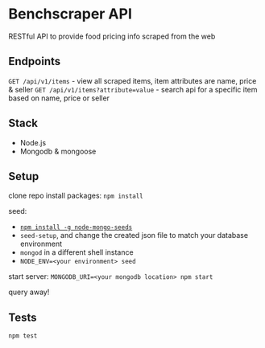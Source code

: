 # Benchscraper API
RESTful API to provide food pricing info scraped from the web

## Endpoints
```GET /api/v1/items``` - view all scraped items, item attributes are name, price & seller
```GET /api/v1/items?attribute=value``` - search api for a specific item based on name, price or seller

## Stack
* Node.js
* Mongodb & mongoose

## Setup
clone repo
install packages:
```npm install```

seed:
* [```npm install -g node-mongo-seeds```](https://www.npmjs.com/package/node-mongo-seeds)
* ```seed-setup```, and change the created json file to match your database environment
* ```mongod``` in a different shell instance
* ```NODE_ENV=<your environment> seed```

start server:
``` MONGODB_URI=<your mongodb location> npm start ```

query away!

## Tests
```npm test```
